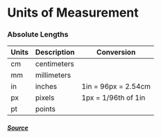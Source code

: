 # Units of Measurement
### Absolute Lengths
| Units | Description | Conversion          |
| ----- | ----------- | ------------------- |
| cm    | centimeters |                     |
| mm    | millimeters |                     |
| in    | inches      | 1in = 96px = 2.54cm |
| px    | pixels      | 1px = 1/96th of 1in |
| pt    | points      |                     |
##### [Source](https://www.w3schools.com/cssref/css_units.asp)